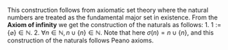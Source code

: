 This construction follows from axiomatic set theory where the natural numbers are treated as the fundamental major set in existence. From the **Axiom of infinity** we get the construction of the naturals as follows:
	1. $1:=\{\varnothing\}\in\mathbb{N}$.
	2. $\forall n \in \mathbb{N}, n\cup\{n\} \in \mathbb{N}$.
Note that here $\sigma(n)=n\cup\{n\}$, and this construction of the naturals follows Peano axioms.
